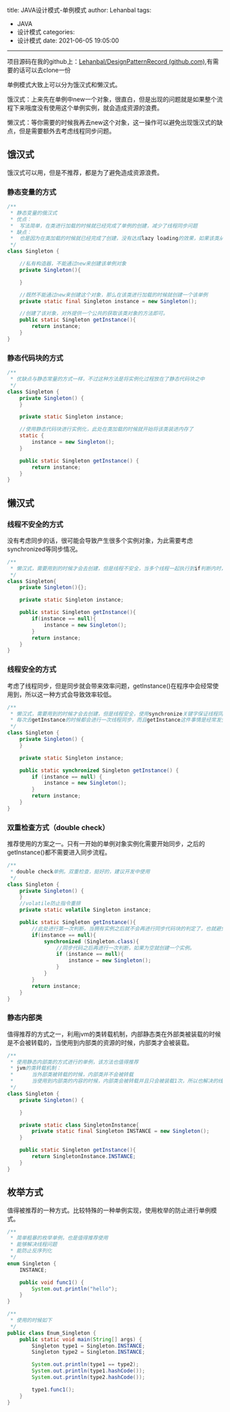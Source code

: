 title: JAVA设计模式-单例模式
author: Lehanbal
tags:
  - JAVA
  - 设计模式
categories:
  - 设计模式
date: 2021-06-05 19:05:00
---
项目源码在我的github上：[Lehanbal/DesignPatternRecord (github.com)](https://github.com/Lehanbal/DesignPatternRecord),有需要的话可以去clone一份

单例模式大致上可以分为饿汉式和懒汉式。

饿汉式：上来先在单例中new一个对象，很直白，但是出现的问题就是如果整个流程下来哦度没有使用这个单例实例，就会造成资源的浪费。

懒汉式：等你需要的时候我再去new这个对象，这一操作可以避免出现饿汉式的缺点，但是需要额外去考虑线程同步问题。

## 饿汉式

饿汉式可以用，但是不推荐，都是为了避免造成资源浪费。

### 静态变量的方式

```java
/**
 * 静态变量的俄汉式
 * 优点：
 *  写法简单，在类进行加载的时候就已经完成了单例的创建，减少了线程同步问题
 * 缺点：
 *  也是因为在类加载的时候就已经完成了创建，没有达成lazy loading的效果，如果该类从头到尾没用过，就造成了内存浪费
 */
class Singleton {

    //私有构造器，不能通过new来创建该单例对象
    private Singleton(){

    }

    //既然不能通过new来创建这个对象，那么在该类进行加载的时候就创建一个该单例
    private static final Singleton instance = new Singleton();

    //创建了该对象，对外提供一个公共的获取该类对象的方法即可。
    public static Singleton getInstance(){
        return instance;
    }
}
```

### 静态代码块的方式

```java
/**
 * 优缺点与静态常量的方式一样，不过这种方法是将实例化过程放在了静态代码块之中
 */
class Singleton {
    private Singleton() {
    }

    private static Singleton instance;

    //使用静态代码块进行实例化，此处在类加载的时候就开始将该类装进内存了
    static {
        instance = new Singleton();
    }

    public static Singleton getInstance() {
        return instance;
    }
}
```

## 懒汉式

### 线程不安全的方式

没有考虑同步的话，很可能会导致产生很多个实例对象，为此需要考虑synchronized等同步情况。

```java
/**
 * 懒汉式，需要用到的时候才会去创建，但是线程不安全，当多个线程一起执行到if判断内时，就会产生多个实例，并不能保证单例
 */
class Singleton{
    private Singleton(){};

    private static Singleton instance;

    public static Singleton getInstance(){
        if(instance == null){
            instance = new Singleton();
        }
        return instance;
    }
}
```

### 线程安全的方式

考虑了线程同步，但是同步就会带来效率问题，getInstance()在程序中会经常使用到，所以这一种方式会导致效率较低。

```java
/**
 * 懒汉式，需要用到的时候才会去创建，但是线程安全，使用synchronize关键字保证线程同步，但是这带来了效率问题，
 * 每次去getInstance的时候都会进行一次线程同步，而且getInstance这件事情是经常发生的
 */
class Singleton {
    private Singleton() {
    }

    private static Singleton instance;

    public static synchronized Singleton getInstance() {
        if (instance == null) {
            instance = new Singleton();
        }
        return instance;
    }
}
```

### 双重检查方式（double check）

推荐使用的方案之一。只有一开始的单例对象实例化需要开始同步，之后的getInstance()都不需要进入同步流程。

```java
/**
 * double check单例。双重检查，挺好的，建议开发中使用
 */
class Singleton {
    private Singleton() {
    }
    //volatile防止指令重排
    private static volatile Singleton instance;

    public static Singleton getInstance(){
        //此处进行第一次判断，当拥有实例之后就不会再进行同步代码块的判定了，也就避免了效率问题
        if(instance == null){
            synchronized (Singleton.class){
                //同步代码之后再进行一次判断，如果为空就创建一个实例。
                if (instance == null){
                    instance = new Singleton();
                }
            }
        }
        return instance;
    }
}
```

### 静态内部类

值得推荐的方式之一，利用jvm的类转载机制，内部静态类在外部类被装载的时候是不会被转载的，当使用到内部类的资源的时候，内部类才会被装载。

```java
/**
 * 使用静态内部类的方式进行的单例，该方法也值得推荐
 * jvm的类转载机制：
 *      当外部类被转载的时候，内部类并不会被转载
 *      当使用到内部类的内容的时候，内部类会被转载并且只会被装载1次，所以也解决的线程同步的问题
 */
class Singleton {
    private Singleton() {

    }

    private static class SingletonInstance{
        private static final Singleton INSTANCE = new Singleton();
    }

    public static Singleton getInstance(){
        return SingletonInstance.INSTANCE;
    }
}
```

## 枚举方式

值得被推荐的一种方式。比较特殊的一种单例实现，使用枚举的防止进行单例模式。

```java
/**
 * 简单粗暴的枚举单例，也是值得推荐使用
 * 能够解决线程问题
 * 能防止反序列化
 */
enum Singleton {
    INSTANCE;

    public void func1() {
        System.out.println("hello");
    }
}

/**
 * 使用的时候如下
 */
public class Enum_Singleton {
    public static void main(String[] args) {
        Singleton type1 = Singleton.INSTANCE;
        Singleton type2 = Singleton.INSTANCE;

        System.out.println(type1 == type2);
        System.out.println(type1.hashCode());
        System.out.println(type2.hashCode());

        type1.func1();
    }
}
```